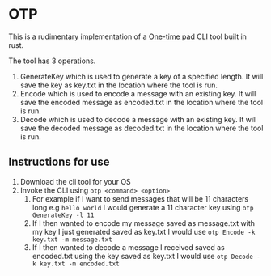 # OTP

This is a rudimentary implementation of a [One-time pad](https://en.wikipedia.org/wiki/One-time_pad) CLI tool built in rust. 

The tool has 3 operations. 
1. GenerateKey which is used to generate a key of a specified length. It will save the key as key.txt in the location where the tool is run.
2. Encode which is used to encode a message with an existing key. It will save the encoded message as encoded.txt in the location where the tool is run.
3. Decode which is used to decode a message with an existing key. It will save the decoded message as decoded.txt in the location where the tool is run.

## Instructions for use
1. Download the cli tool for your OS
2. Invoke the CLI using `otp <command> <option>`
    1. For example if I want to send messages that will be 11 characters long e.g `hello world` I would generate a 11 character key using `otp GenerateKey -l 11`
    2. If I then wanted to encode my message saved as message.txt with my key I just generated saved as key.txt I would use `otp Encode -k key.txt -m message.txt`
    3. If I then wanted to decode a message I received saved as encoded.txt using the key saved as key.txt I would use `otp Decode -k key.txt -m encoded.txt`
